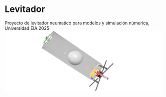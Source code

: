 
# Levitador 

Proyecto de levitador neumatico para modelos y simulación númerica, Universidad EIA 2025
![App Screenshot](./levitador.png)

